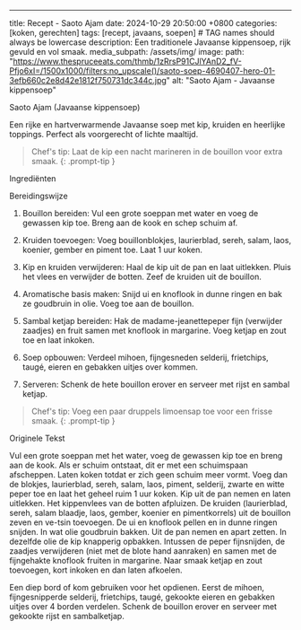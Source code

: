 
---

title: Recept - Saoto Ajam date: 2024-10-29 20:50:00 +0800 categories: [koken, gerechten] tags: [recept, javaans, soepen]    # TAG names should always be lowercase description: Een traditionele Javaanse kippensoep, rijk gevuld en vol smaak. media_subpath: /assets/img/ image: path: "https://www.thespruceeats.com/thmb/1zRrsP91CJlYAnD2_fV-Pfjo6xI=/1500x1000/filters:no_upscale()/saoto-soep-4690407-hero-01-3efb660c2e8d42e1812f750731dc344c.jpg" alt: "Saoto Ajam - Javaanse kippensoep"

Saoto Ajam (Javaanse kippensoep)

Een rijke en hartverwarmende Javaanse soep met kip, kruiden en heerlijke toppings. Perfect als voorgerecht of lichte maaltijd.

> Chef's tip: Laat de kip een nacht marineren in de bouillon voor extra smaak. {: .prompt-tip }



Ingrediënten

Bereidingswijze

1. Bouillon bereiden: Vul een grote soeppan met water en voeg de gewassen kip toe. Breng aan de kook en schep schuim af.


2. Kruiden toevoegen: Voeg bouillonblokjes, laurierblad, sereh, salam, laos, koenier, gember en piment toe. Laat 1 uur koken.


3. Kip en kruiden verwijderen: Haal de kip uit de pan en laat uitlekken. Pluis het vlees en verwijder de botten. Zeef de kruiden uit de bouillon.


4. Aromatische basis maken: Snijd ui en knoflook in dunne ringen en bak ze goudbruin in olie. Voeg toe aan de bouillon.


5. Sambal ketjap bereiden: Hak de madame-jeanettepeper fijn (verwijder zaadjes) en fruit samen met knoflook in margarine. Voeg ketjap en zout toe en laat inkoken.


6. Soep opbouwen: Verdeel mihoen, fijngesneden selderij, frietchips, taugé, eieren en gebakken uitjes over kommen.


7. Serveren: Schenk de hete bouillon erover en serveer met rijst en sambal ketjap.



> Chef's tip: Voeg een paar druppels limoensap toe voor een frisse smaak. {: .prompt-tip }



Originele Tekst

Vul een grote soeppan met het water, voeg de gewassen kip toe en breng aan de kook. Als er schuim ontstaat, dit er met een schuimspaan afscheppen. Laten koken totdat er zich geen schuim meer vormt. Voeg dan de blokjes, laurierblad, sereh, salam, laos, piment, selderij, zwarte en witte peper toe en laat het geheel ruim 1 uur koken. Kip uit de pan nemen en laten uitlekken. Het kippenvlees van de botten afpluizen. De kruiden (laurierblad, sereh, salam blaadje, laos, gember, koenier en pimentkorrels) uit de bouillon zeven en ve-tsin toevoegen. De ui en knoflook pellen en in dunne ringen snijden. In wat olie goudbruin bakken. Uit de pan nemen en apart zetten. In dezelfde olie de kip knapperig opbakken. Intussen de peper fijnsnijden, de zaadjes verwijderen (niet met de blote hand aanraken) en samen met de fijngehakte knoflook fruiten in margarine. Naar smaak ketjap en zout toevoegen, kort inkoken en dan laten afkoelen.

Een diep bord of kom gebruiken voor het opdienen. Eerst de mihoen, fijngesnipperde selderij, frietchips, taugé, gekookte eieren en gebakken uitjes over 4 borden verdelen. Schenk de bouillon erover en serveer met gekookte rijst en sambalketjap.

